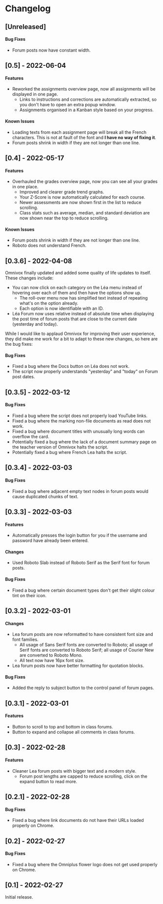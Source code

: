 # Changelog

## [Unreleased]

#### Bug Fixes

- Forum posts now have constant width.

## [0.5] - 2022-06-04

#### Features

- Reworked the assignments overview page, now all assignments will be displayed in one page.
  - Links to instructions and corrections are automatically extracted, so you don't have to open an extra popup window.
  - Assignments organised in a Kanban style based on your progress.

#### Known Issues

- Loading texts from each assignment page will break all the French characters. This is not at fault of the font and 
  **I have no way of fixing it**.
- Forum posts shrink in width if they are not longer than one line.

## [0.4] - 2022-05-17

#### Features

- Overhauled the grades overview page, now you can see all your grades in one place.
  - Improved and clearer grade trend graphs.
  - Your Z-Score is now automatically calculated for each course.
  - Newer assessments are now shown first in the list to reduce scrolling.
  - Class stats such as average, median, and standard deviation are now shown near the top to reduce scrolling.

#### Known Issues

- Forum posts shrink in width if they are not longer than one line.
- Roboto does not understand French.

## [0.3.6] - 2022-04-08

Omnivox finally updated and added some quality of life updates to itself. These changes include:
- You can now click on each category on the Léa menu instead of hovering over each of them and then have the options 
  show up.
  - The roll-over menu now has simplified text instead of repeating what's on the option already.
  - Each option is now identifiable with an ID.
- Léa Forum now uses relative instead of absolute time when displaying the post time of forum posts that are close 
  to the current date (yesterday and today).

While I would like to applaud Omnivox for improving their user experience, they did make me work for a bit to adapt 
to these new changes, so here are the bug fixes:

#### Bug Fixes

- Fixed a bug where the Docs button on Léa does not work.
- The script now properly understands "yesterday" and "today" on Forum post dates.

## [0.3.5] - 2022-03-12

#### Bug Fixes

- Fixed a bug where the script does not properly load YouTube links.
- Fixed a bug where the marking non-file documents as read does not work.
- Fixed a bug where document titles with unusually long words can overflow the card.
- Potentially fixed a bug where the lack of a document summary page on the teacher version of Omnivox halts the script.
- Potentially fixed a bug where French Lea halts the script.

## [0.3.4] - 2022-03-03

#### Bug Fixes

- Fixed a bug where adjacent empty text nodes in forum posts would cause duplicated chunks of text. 

## [0.3.3] - 2022-03-03

#### Features

- Automatically presses the login button for you if the username and password have already been entered.

#### Changes

- Used Roboto Slab instead of Roboto Serif as the Serif font for forum posts.

#### Bug Fixes

- Fixed a bug where certain document types don't get their slight colour tint on their icon.

## [0.3.2] - 2022-03-01

#### Changes

- Lea forum posts are now reformatted to have consistent font size and font families.
  - All usage of Sans Serif fonts are converted to Roboto; all usage of Serif fonts are converted to Roboto Serif; 
    all usage of Courier New are converted to Roboto Mono.
  - All text now have 16px font size.
- Lea forum posts now have better formatting for quotation blocks. 

#### Bug Fixes

- Added the reply to subject button to the control panel of forum pages. 

## [0.3.1] - 2022-03-01

#### Features

- Button to scroll to top and bottom in class forums.
- Button to expand and collapse all comments in class forums.

## [0.3] - 2022-02-28

#### Features

- Cleaner Lea forum posts with bigger text and a modern style.
    - Forum post lengths are capped to reduce scrolling, click on the expand button to read more.


## [0.2.1] - 2022-02-28

#### Bug Fixes

- Fixed a bug where link documents do not have their URLs loaded properly on Chrome.


## [0.2] - 2022-02-27

#### Bug Fixes

- Fixed a bug where the Omniplus flower logo does not get used properly on Chrome.


## [0.1] - 2022-02-27

Initial release. 